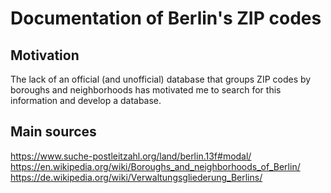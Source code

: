 # Documentation of Berlin's ZIP codes

## Motivation
The lack of an official (and unofficial) database that groups ZIP codes by boroughs and neighborhoods has motivated me to search for this information and develop a database.

## Main sources
https://www.suche-postleitzahl.org/land/berlin.13f#modal/
https://en.wikipedia.org/wiki/Boroughs_and_neighborhoods_of_Berlin/
https://de.wikipedia.org/wiki/Verwaltungsgliederung_Berlins/
